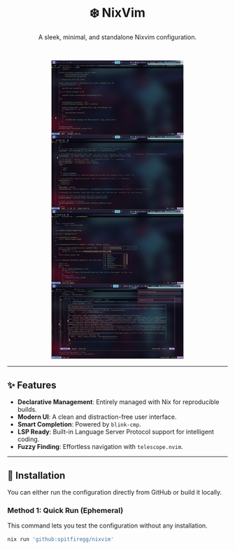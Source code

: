 <div align="center">
  
  <h1>❄️ NixVim</h1>
  
  <p>A sleek, minimal, and standalone Nixvim configuration.</p>
  
</div>

<br>

<p align="center">
  <img src="preview/combined0.png" alt="Nixvim nixos" width="60%">
</p>

---

## ✨ Features

- **Declarative Management**: Entirely managed with Nix for reproducible builds.
- **Modern UI**: A clean and distraction-free user interface.
- **Smart Completion**: Powered by `blink-cmp`.
- **LSP Ready**: Built-in Language Server Protocol support for intelligent coding.
- **Fuzzy Finding**: Effortless navigation with `telescope.nvim`.

---

## 🚀 Installation

You can either run the configuration directly from GitHub or build it locally.

### Method 1: Quick Run (Ephemeral)

This command lets you test the configuration without any installation.

```bash
nix run 'github:spitfiregg/nixvim'
```
